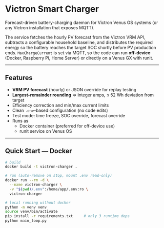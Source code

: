 # Victron Smart Charger

Forecast-driven battery-charging daemon for Victron Venus OS systems
(or any Victron installation that exposes MQTT).

The service fetches the hourly PV forecast from the Victron VRM API, subtracts a
configurable household baseline, and distributes the required energy so the
battery reaches the target SOC shortly before PV production ends.
`MaxChargeCurrent` is set via MQTT, so the code can run **off-device** (Docker,
Raspberry Pi, Home Server) or directly on a Venus GX with runit.

---

## Features

* **VRM PV forecast** (hourly) or JSON override for replay testing
* **Largest-remainder rounding** ⇒ integer amps, ≤ 52 Wh deviation from target
* Efficiency correction and min/max current limits
* Clean `.env`-based configuration (no code edits)
* Test mode: time freeze, SOC override, forecast override
* Runs as
  * Docker container (preferred for off-device use)
  * runit service on Venus OS

---

## Quick Start — Docker

```bash
# build
docker build -t victron-charger .

# run (auto-remove on stop, mount .env read-only)
docker run --rm -d \
  --name victron-charger \
  -v "$(pwd)/.env":/home/app/.env:ro \
  victron-charger

# local running without docker
python -m venv venv
source venv/bin/activate
pip install -r requirements.txt     # only 3 runtime deps
python main_loop.py